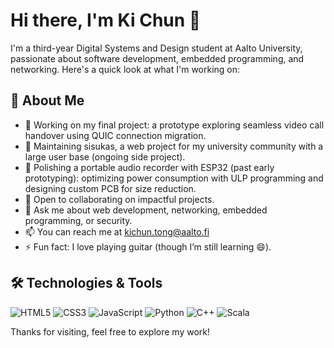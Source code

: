 # Hi there, I'm Ki Chun 👋

I'm a third-year Digital Systems and Design student at Aalto University, passionate about software development, embedded programming, and networking. Here's a quick look at what I'm working on:

## 🚀 About Me

- 🔭 Working on my final project: a prototype exploring seamless video call handover using QUIC connection migration.
- 🌱 Maintaining sisukas, a web project for my university community with a large user base (ongoing side project).
- 🎵 Polishing a portable audio recorder with ESP32 (past early prototyping): optimizing power consumption with ULP programming and designing custom PCB for size reduction.
- 👯 Open to collaborating on impactful projects.
- 💬 Ask me about web development, networking, embedded programming, or security.
- 📫 You can reach me at [kichun.tong@aalto.fi](mailto:kichun.tong@aalto.fi)
- ⚡ Fun fact: I love playing guitar (though I’m still learning 😄).

## 🛠️ Technologies & Tools

![HTML5](https://img.shields.io/badge/-HTML5-E34F26?style=flat-square&logo=html5&logoColor=white)
![CSS3](https://img.shields.io/badge/-CSS3-1572B6?style=flat-square&logo=css3)
![JavaScript](https://img.shields.io/badge/-JavaScript-F7DF1E?style=flat-square&logo=javascript&logoColor=black)
![Python](https://img.shields.io/badge/-Python-3776AB?style=flat-square&logo=python&logoColor=white)
![C++](https://img.shields.io/badge/-C++-00599C?style=flat-square&logo=c%2B%2B&logoColor=white)
![Scala](https://img.shields.io/badge/-Scala-DC322F?style=flat-square&logo=scala&logoColor=white)

Thanks for visiting, feel free to explore my work!
